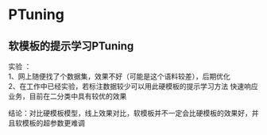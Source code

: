 # PTuning

## 软模板的提示学习PTuning

实验 ：  
1、网上随便找了个数据集，效果不好（可能是这个语料较差），后期优化  
2、在工作中已经实验，若标注数据较少可以用此硬模板的提示学习方法 快速响应业务，目前在二分类中具有较优的效果

结论：对比硬模板模型，线上效果对比，软模板并不一定会比硬模板的效果好，并且软模板的超参数更难调